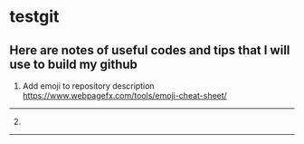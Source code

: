 # testgit
Here are notes of useful codes and tips that I will use to build my github
---
1. Add emoji to repository description
https://www.webpagefx.com/tools/emoji-cheat-sheet/
---
2.
---


